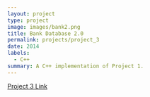 ```yaml
---
layout: project
type: project
image: images/bank2.png
title: Bank Database 2.0
permalink: projects/project_3
date: 2014
labels:
  - C++
summary: A C++ implementation of Project 1.
---
```



[Project 3 Link](https://github.com/gviloria/gviloria.github.io/tree/master/projects/Project_3)

